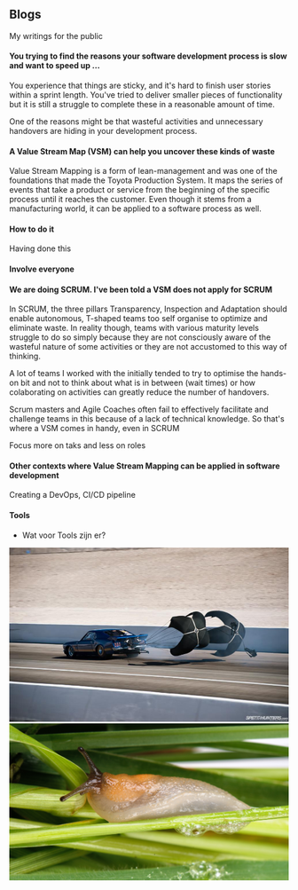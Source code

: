 ## Blogs
My writings for the public

#### You trying to find the reasons your software development process is slow and want to speed up ...
You experience that things are sticky, and it's hard to finish user stories within a sprint length. You've tried to deliver smaller 
pieces of functionality but it is still a struggle to complete these in a reasonable amount of time.

One of the reasons might be that wasteful activities and unnecessary handovers are hiding in your
development process. 

#### A Value Stream Map (VSM) can help you uncover these kinds of waste
Value Stream Mapping is a form of lean-management and was one of the foundations that made the Toyota Production 
System. It maps the series of events that take a product or service from the beginning of the specific process 
until it reaches the customer. Even though it stems from a manufacturing world, it can be applied to a 
software process as well. 

#### How to do it
Having done this 

#### Involve everyone 

#### We are doing SCRUM. I've been told a VSM does not apply for SCRUM
In SCRUM, the three pillars Transparency, Inspection and Adaptation should enable autonomous, T-shaped teams too self organise to optimize 
and eliminate waste. In reality though, teams with various maturity levels struggle to do so simply because they are not consciously aware of the wasteful
nature of some activities or they are not accustomed to this way of thinking. 


A lot of teams I worked with the initially tended to try to optimise the hands-on bit and not to think about what is in between (wait times) or how colaborating on activities can greatly 
reduce the number of handovers.


Scrum masters and Agile Coaches often fail to effectively facilitate and challenge teams in this because of a lack of technical knowledge. 
So that's where a VSM comes in handy, even in SCRUM


Focus more on taks and less on roles

#### Other contexts where Value Stream Mapping can be applied in software development
Creating a DevOps, CI/CD pipeline

#### Tools
- Wat voor Tools zijn er?


![](parachute.jpg)
![](snail.jpg)
